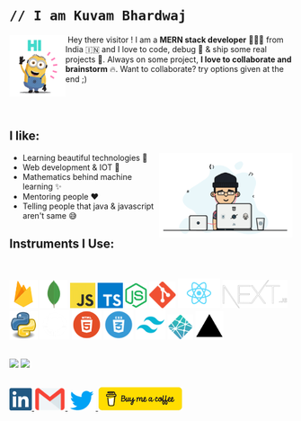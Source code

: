 <h1><code>// I am Kuvam Bhardwaj</code></h1> <img />

<img src='gif/hello.gif' height='110' align='left'>
Hey there visitor !
I am a <b>MERN stack developer</b> 👨🏻‍💻 from India 🇮🇳 and I love to code, debug 🐞 & ship some real projects 🚀. Always on some project, <b>I love to collaborate and brainstorm</b> 🔥. Want to collaborate? try options given at the end ;)</b><br /><br /><br></br>

<h2><b>I like:</b></h2>
<img align='right' src='gif/cool.gif' height='150' />
<ul>
    <li>Learning beautiful technologies 🥰</li>
    <li>Web development & IOT 🚀</li>
    <li>Mathematics behind machine learning ✨</li>
    <li>Mentoring people ❤️</li>
    <li>Telling people that java & javascript aren't same 😅</li>
</ul>

<h2><b>Instruments I Use:</b></h2><br />

<img
    src='images/firebase.png'
    height='50'
/>
<img
    src='images/mongo.webp'
    height='50'
/>
<img
    src='images/js.jpeg'
    height='45'
/>
<img
    src='images/typescript.png'
    height='45'
/>
<img
    src='images/node.png'
    height='45'
/>
<img
    src='images/git.png'
    height='47'
/>
<img
    src='images/react.png'
    height='53'
/>
<img
    src='images/next.png'
    height='50'
/>
<img
    src='images/python.png'
    height='50'
/>
<img
    src='images/github.png'
    height='53'
/>
<img
    src='images/html.webp'
    height='53'
/>
<img
    src='images/css.webp'
    height='53'
/>
<img
    src='images/tailwind.png'
    height='53'
/>
<img
    src='images/netlify.png'
    height='45'
/>
<img
    src='images/vercel.svg'
    height='50'
/>
<br /><br />

[<img height='165' src='https://github-readme-stats.vercel.app/api?username=kuvamdazeus&theme=dracula' />](https://github.com/noobs-spotify-clone)   [<img src='https://github-readme-stats.vercel.app/api/top-langs/?username=kuvamdazeus&theme=dracula&layout=compact' />](https://github.com/amazon-clone)<br /><br />


[
    <img
        src='images/linkedin-logo-copy.png' height='40'
    />
](https://www.linkedin.com/in/kuvam-bhardwaj-8007161ba/)
[
    <img
        src='images/gmail.png' height='40'
    />
](mailto:kuvambhardwaj0529@gmail.com)
[
    <img
        src='images/twitter.png' height='35'
    />
](https://twitter.com/BhardwajKuvam)
[
    <img
        src='images/coffee.png' width='150'
    />
](https://www.buymeacoffee.com/kuvam)
